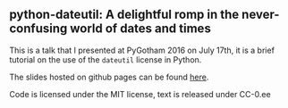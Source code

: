 ## python-dateutil: A delightful romp in the never-confusing world of dates and times

This is a talk that I presented at PyGotham 2016 on July 17th, it is a brief tutorial on the use of the `dateutil` license in Python.

The slides hosted on github pages can be found [here](https://pganssle.github.io/pygotham-2016-dateutil-talk).

Code is licensed under the MIT license, text is released under CC-0.ee